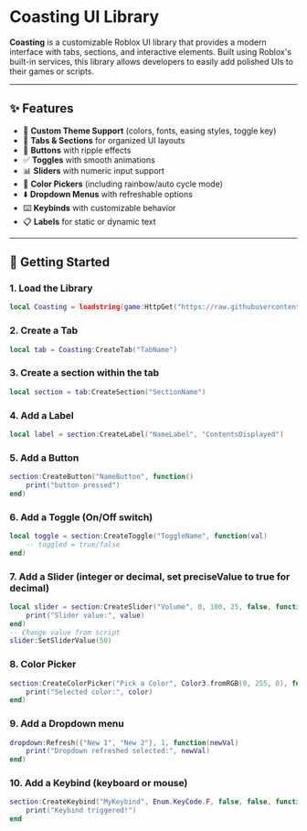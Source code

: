 # Coasting UI Library

**Coasting** is a customizable Roblox UI library that provides a modern interface with tabs, sections, and interactive elements. Built using Roblox's built-in services, this library allows developers to easily add polished UIs to their games or scripts.

---

## ✨ Features

- 🎨 **Custom Theme Support** (colors, fonts, easing styles, toggle key)  
- 📑 **Tabs & Sections** for organized UI layouts  
- 🔘 **Buttons** with ripple effects  
- ✅ **Toggles** with smooth animations  
- 📊 **Sliders** with numeric input support  
- 🎨 **Color Pickers** (including rainbow/auto cycle mode)  
- ⬇️ **Dropdown Menus** with refreshable options  
- ⌨️ **Keybinds** with customizable behavior  
- 📋 **Labels** for static or dynamic text  

---

## 🚀 Getting Started

### 1. Load the Library
```lua
local Coasting = loadstring(game:HttpGet("https://raw.githubusercontent.com/RobScripter/Coasting/refs/heads/main/Source"))()
```

### 2. Create a Tab
```lua
local tab = Coasting:CreateTab("TabName")
```

### 3. Create a section within the tab
```lua
local section = tab:CreateSection("SectionName")
```

### 4. Add a Label
```lua
local label = section:CreateLabel("NameLabel", "ContentsDisplayed")
```

### 5. Add a Button
```lua
section:CreateButton("NameButton", function()
    print("button pressed")
end)
```

### 6. Add a Toggle (On/Off switch)
```lua
local toggle = section:CreateToggle("ToggleName", function(val)
    -- toggled = true/false
end)
```

### 7. Add a Slider (integer or decimal, set preciseValue to true for decimal)
```lua
local slider = section:CreateSlider("Volume", 0, 100, 25, false, function(value)
    print("Slider value:", value)
end)
-- Change value from script
slider:SetSliderValue(50) 
```

### 8. Color Picker
```lua
section:CreateColorPicker("Pick a Color", Color3.fromRGB(0, 255, 0), function(color)
    print("Selected color:", color)
end)
```

### 9. Add a Dropdown menu
```lua
dropdown:Refresh({"New 1", "New 2"}, 1, function(newVal)
    print("Dropdown refreshed selected:", newVal)
end)
```

### 10. Add a Keybind (keyboard or mouse)
```lua
section:CreateKeybind("MyKeybind", Enum.KeyCode.F, false, false, function()
    print("Keybind triggered!")
end
```






